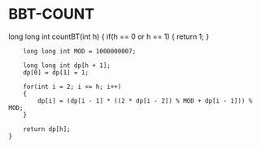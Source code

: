 # BBT-COUNT

long long int countBT(int h) { 
        if(h == 0 or h == 1)
        {
            return 1;
        }
        
        long long int MOD = 1000000007;
        
        long long int dp[h + 1];
        dp[0] = dp[1] = 1;
        
        for(int i = 2; i <= h; i++)
        {
            dp[i] = (dp[i - 1] * ((2 * dp[i - 2]) % MOD + dp[i - 1])) % MOD;
        }
        
        return dp[h];
    }
